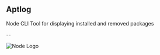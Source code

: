 ## Aptlog

Node CLI Tool for displaying installed and removed packages

--

![Node Logo](https://pluralsight.imgix.net/paths/path-icons/nodejs-601628d09d.png) 
